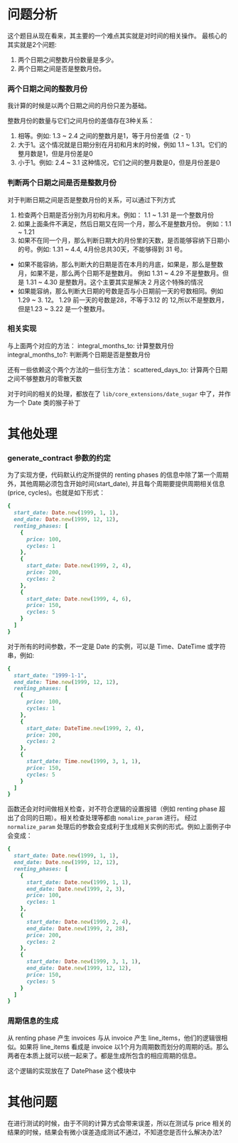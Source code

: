 # 问题分析
这个题目从现在看来，其主要的一个难点其实就是对时间的相关操作。
最核心的其实就是2个问题:
1. 两个日期之间整数月份数量是多少。
2. 两个日期之间是否是整数月份。


### 两个日期之间的整数月份
我计算的时候是以两个日期之间的月份只差为基础。

整数月份的数量与它们之间月份的差值存在3种关系：
1. 相等。例如: 1.3 ~ 2.4 之间的整数月是1，等于月份差值（2 - 1）
2. 大于1。这个情况就是日期分别在月初和月末的时候，例如 1.1 ~ 1.31。它们的整月数是1，但是月份差是0
3. 小于1。例如: 2.4 ~ 3.1 这种情况，它们之间的整月数是0，但是月份差是0

### 判断两个日期之间是否是整数月份
对于判断日期之间是否是整数月份的关系，可以通过下列方式

1. 检查两个日期是否分别为月初和月末。例如： 1.1 ~ 1.31 是一个整数月份
2. 如果上面条件不满足，然后日期又在同一个月，那么不是整数月份。 例如：1.1 ~ 1.21
3. 如果不在同一个月，那么判断日期大的月份里的天数，是否能够容纳下日期小的号。例如: 1.31 ~ 4.4, 4月份总共30天，不能够得到 31 号。
  + 如果不能容纳，那么判断大的日期是否在本月的月底，如果是，那么是整数月，如果不是，那么两个日期不是整数月。 例如 1.31 ~ 4.29 不是整数月。但是 1.31 ~ 4.30 是整数月。这个主要其实是解决 2 月这个特殊的情况
  + 如果能容纳，那么判断大日期的号数是否与小日期前一天的号数相同。例如 1.29 ~ 3. 12。 1.29 前一天的号数是28，不等于3.12 的 12,所以不是整数月，但是1.23 ~ 3.22 是一个整数月。

### 相关实现
与上面两个对应的方法：
integral_months_to: 计算整数月份
integral_months_to?: 判断两个日期是否是整数月份

还有一些依赖这个两个方法的一些衍生方法：
scattered_days_to: 计算两个日期之间不够整数月的零散天数

对于时间的相关的处理，都放在了 `lib/core_extensions/date_sugar` 中了，并作为一个 Date 类的猴子补丁

# 其他处理
### generate_contract 参数的约定
为了实现方便，代码默认约定所提供的 renting phases 的信息中除了第一个周期外，其他周期必须包含开始时间(start_date), 并且每个周期要提供周期相关信息(price, cycles)。也就是如下形式：
```ruby
{
  start_date: Date.new(1999, 1, 1),
  end_date: Date.new(1999, 12, 12),
  renting_phases: [
    {
      price: 100,
      cycles: 1
    },
    {
      start_date: Date.new(1999, 2, 4),
      price: 200,
      cycles: 2
    },
    {
      start_date: Date.new(1999, 4, 6),
      price: 150,
      cycles: 5
    }
  ]
}
```

对于所有的时间参数，不一定是 Date 的实例，可以是 Time、DateTime 或字符串，例如:
```ruby
{
  start_date: "1999-1-1",
  end_date: Time.new(1999, 12, 12),
  renting_phases: [
    {
      price: 100,
      cycles: 1
    },
    {
      start_date: DateTime.new(1999, 2, 4),
      price: 200,
      cycles: 2
    },
    {
      start_date: Time.new(1999, 3, 1, 1),
      price: 150,
      cycles: 5
    }
  ]
}
```

函数还会对时间做相关检查，对不符合逻辑的设置报错（例如 renting phase 超出了合同的日期）。相关检查处理等都由 `nomalize_param` 进行。
经过 `normalize_param` 处理后的参数会变成利于生成相关实例的形式。例如上面例子中会变成：
```ruby
{
  start_date: Date.new(1999, 1, 1),
  end_date: Date.new(1999, 12, 12),
  renting_phases: [
    {
      start_date: Date.new(1999, 1, 1),
      end_date: Date.new(1999, 2, 3),
      price: 100,
      cycles: 1
    },
    {
      start_date: Date.new(1999, 2, 4),
      end_date: Date.new(1999, 2, 28),
      price: 200,
      cycles: 2
    },
    {
      start_date: Date.new(1999, 3, 1, 1),
      end_date: Date.new(1999, 12, 12),
      price: 150,
      cycles: 5
    }
  ]
}
```

### 周期信息的生成
从 renting phase 产生 invoices 与从 invoice 产生 line_items，他们的逻辑很相似。如果将 line_items 看成是 invoice  以1个月为周期数而划分的周期的话。那么两者在本质上就可以统一起来了。都是生成所包含的相应周期的信息。

这个逻辑的实现放在了 DatePhase 这个模块中

# 其他问题
在进行测试的时候，由于不同的计算方式会带来误差，所以在测试与 price 相关的结果的时候，结果会有微小误差造成测试不通过，不知道您是否什么解决办法?
